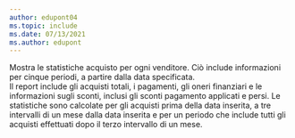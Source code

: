 ```yaml
---
author: edupont04
ms.topic: include
ms.date: 07/13/2021
ms.author: edupont
---
```

Mostra le statistiche acquisto per ogni venditore. Ciò include informazioni per cinque periodi, a partire dalla data specificata.<br>Il report include gli acquisti totali, i pagamenti, gli oneri finanziari e le informazioni sugli sconti, inclusi gli sconti pagamento applicati e persi. Le statistiche sono calcolate per gli acquisti prima della data inserita, a tre intervalli di un mese dalla data inserita e per un periodo che include tutti gli acquisti effettuati dopo il terzo intervallo di un mese.